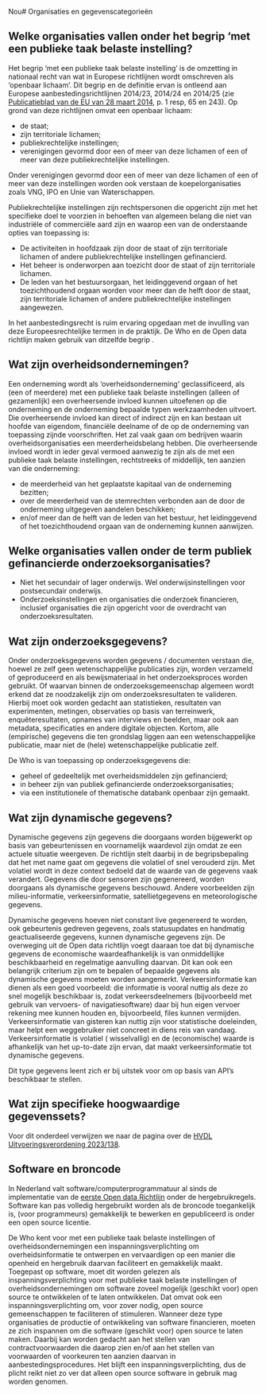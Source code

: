 Nou# Organisaties en  gegevenscategorieën 

## Welke organisaties vallen onder het begrip ‘met een publieke taak belaste instelling?

Het begrip ‘met een publieke taak belaste instelling’ is de omzetting in nationaal recht van wat in Europese richtlijnen wordt omschreven als ‘openbaar lichaam’. Dit begrip en de definitie ervan is ontleend aan Europese aanbestedingsrichtlijnen 2014/23, 2014/24 en 2014/25 (zie [Publicatieblad van de EU van 28 maart 2014](https://eur-lex.europa.eu/legal-content/NL/TXT/?uri=OJ:L:2014:094:TOC), p. 1 resp, 65 en 243). Op grond van deze richtlijnen omvat een openbaar lichaam: 
- de staat;
- zijn territoriale lichamen;
- publiekrechtelijke instellingen;
- verenigingen gevormd door een of meer van deze lichamen of een of meer van deze publiekrechtelijke instellingen.

Onder verenigingen gevormd door een of meer van deze lichamen of een of meer van deze instellingen worden ook verstaan de koepelorganisaties zoals VNG, IPO en Unie van Waterschappen. 

Publiekrechtelijke instellingen zijn rechtspersonen die opgericht zijn met het specifieke doel te voorzien in behoeften van algemeen belang die niet van industriële of commerciële aard zijn en waarop een van de onderstaande opties van toepassing is: 
- De activiteiten in hoofdzaak zijn door de staat of zijn territoriale lichamen of andere publiekrechtelijke instellingen gefinancierd.
- Het beheer is onderworpen aan toezicht door de staat of zijn territoriale lichamen.
- De leden van het bestuursorgaan, het leidinggevend orgaan of het toezichthoudend orgaan worden voor meer dan de helft door de staat, zijn territoriale lichamen of andere publiekrechtelijke instellingen aangewezen. 

In het aanbestedingsrecht is ruim ervaring opgedaan met de invulling van deze Europeesrechtelijke termen in de praktijk. De Who en de Open data richtlijn  maken gebruik van ditzelfde begrip .

## Wat zijn overheidsondernemingen?	
Een onderneming wordt als ‘overheidsonderneming’ geclassificeerd, als (een of meerdere) met een publieke taak belaste instellingen (alleen of gezamenlijk) een overheersende invloed kunnen uitoefenen op die onderneming en de onderneming bepaalde typen werkzaamheden uitvoert. Die overheersende invloed kan direct of indirect zijn en kan bestaan uit hoofde van eigendom, financiële deelname of de op de onderneming van toepassing zijnde voorschriften. Het zal vaak gaan om bedrijven waarin overheidsorganisaties een meerderheidsbelang hebben. Die overheersende invloed wordt in ieder geval vermoed aanwezig te zijn als de met een publieke taak belaste instellingen, rechtstreeks of middellijk, ten aanzien van die onderneming: 
- de meerderheid van het geplaatste kapitaal van de onderneming bezitten;
- over de meerderheid van de stemrechten verbonden aan de door de onderneming uitgegeven aandelen beschikken; 
- en/of meer dan de helft van de leden van het bestuur, het leidinggevend of het toezichthoudend orgaan van de onderneming kunnen aanwijzen.

## Welke organisaties vallen onder de term publiek gefinancierde onderzoeksorganisaties?	
- Niet het secundair of lager onderwijs. Wel onderwijsinstellingen voor postsecundair onderwijs. 
- Onderzoeksinstellingen en organisaties die onderzoek financieren, inclusief organisaties die zijn opgericht voor de overdracht van onderzoeksresultaten.

## Wat zijn onderzoeksgegevens?
Onder onderzoeksgegevens worden gegevens / documenten verstaan die, hoewel ze zelf geen wetenschappelijke publicaties zijn, worden verzameld of geproduceerd en als bewijsmateriaal in het onderzoeksproces worden gebruikt. Of waarvan binnen de onderzoeksgemeenschap algemeen wordt erkend dat ze noodzakelijk zijn om onderzoeksresultaten te valideren. Hierbij moet ook worden gedacht aan statistieken, resultaten van experimenten, metingen, observaties op basis van terreinwerk, enquêteresultaten, opnames van interviews en beelden, maar ook aan metadata, specificaties en andere digitale objecten. Kortom, alle (empirische) gegevens die ten grondslag liggen aan een wetenschappelijke publicatie, maar niet de (hele) wetenschappelijke publicatie zelf.

De Who is van toepassing op onderzoeksgegevens die: 

- geheel of gedeeltelijk met overheidsmiddelen zijn gefinancierd; 
- in beheer zijn van publiek gefinancierde onderzoeksorganisaties; 
- via een institutionele of thematische databank openbaar zijn gemaakt.

## Wat zijn dynamische gegevens?
Dynamische gegevens zijn gegevens die doorgaans worden bijgewerkt op basis van gebeurtenissen en voornamelijk waardevol zijn omdat ze een actuele situatie weergeven. De richtlijn stelt daarbij in de begripsbepaling dat het met name gaat om gegevens die volatiel of snel verouderd zijn. Met volatiel wordt in deze context bedoeld dat de waarde van de gegevens vaak verandert. Gegevens die door sensoren zijn gegenereerd, worden doorgaans als dynamische gegevens beschouwd. Andere voorbeelden zijn milieu-informatie, verkeersinformatie, satellietgegevens en meteorologische gegevens. 

Dynamische gegevens hoeven niet constant live gegenereerd te worden, ook gebeurtenis gedreven gegevens, zoals statusupdates en handmatig geactualiseerde gegevens, kunnen dynamische gegevens zijn. De overweging uit de Open data richtlijn  voegt daaraan toe dat bij dynamische gegevens de economische waardeafhankelijk is van onmiddellijke beschikbaarheid en regelmatige aanvulling daarvan. Dit kan ook een belangrijk criterium zijn om te bepalen of bepaalde gegevens als dynamische gegevens moeten worden aangemerkt.
Verkeersinformatie kan dienen als een goed voorbeeld: die informatie is vooral nuttig als deze zo snel mogelijk beschikbaar is, zodat verkeersdeelnemers (bijvoorbeeld met gebruik van vervoers- of navigatiesoftware) daar bij hun eigen vervoer rekening mee kunnen houden en, bijvoorbeeld, files kunnen vermijden. Verkeersinformatie van gisteren kan nuttig zijn voor statistische doeleinden, maar helpt een weggebruiker niet concreet in diens reis van vandaag. Verkeersinformatie is volatiel ( wisselvallig) en de (economische) waarde is afhankelijk van het up-to-date zijn ervan, dat maakt verkeersinformatie tot dynamische gegevens.

Dit type gegevens leent zich er bij uitstek voor om op basis van API’s beschikbaar te stellen.

## Wat zijn specifieke hoogwaardige gegevenssets?
Voor dit onderdeel verwijzen we naar de pagina over de [HVDL Uitvoeringsverordening 2023/138](#hergebruik-gegevens-hoogwaardige-datasets-uitvoeringsverordening-2023138). 

## Software en broncode
In Nederland valt software/computerprogrammatuur al sinds de implementatie van de [eerste Open data Richtlijn](#richtlijn-200398-vervallen) onder de hergebruikregels. Software kan pas volledig hergebruikt worden als de broncode toegankelijk is, (voor programmeurs) gemakkelijk te bewerken en gepubliceerd is onder een open source licentie. 

De Who kent voor met een publieke taak belaste instellingen of overheidsondernemingen een inspanningsverplichting om overheidsinformatie te ontwerpen en vervaardigen op een manier die openheid en hergebruik daarvan faciliteert en gemakkelijk maakt. Toegepast op software, moet dit worden gelezen als inspanningsverplichting voor met publieke taak belaste instellingen of overheidsondernemingen om software zoveel mogelijk (geschikt voor) open source te ontwikkelen of te laten ontwikkelen. Dat omvat ook een inspanningsverplichting om, voor zover nodig, open source gemeenschappen te faciliteren of stimuleren. Wanneer deze type organisaties de productie of ontwikkeling van software financieren, moeten ze zich inspannen om die software (geschikt voor) open source te laten maken. Daarbij kan worden gedacht aan het stellen van contractvoorwaarden die daarop zien en/of aan het stellen van voorwaarden of voorkeuren ten aanzien daarvan in aanbestedingsprocedures. Het blijft een inspanningsverplichting, dus de plicht reikt niet zo ver dat alleen open source software in gebruik mag worden genomen.
